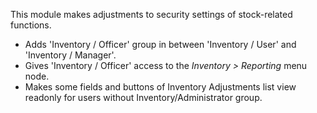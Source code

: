 This module makes adjustments to security settings of stock-related functions.

* Adds 'Inventory / Officer' group in between 'Inventory / User' and 'Inventory / Manager'.
* Gives 'Inventory / Officer' access to the *Inventory > Reporting* menu node.
* Makes some fields and buttons of Inventory Adjustments list view readonly for users
  without Inventory/Administrator group.
